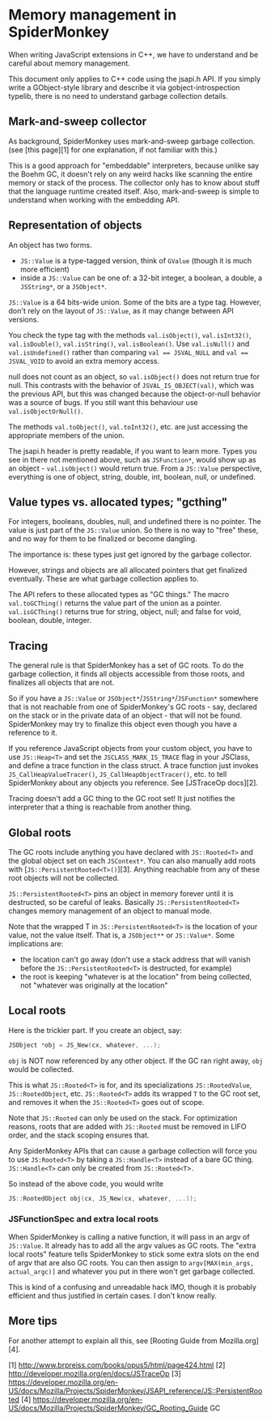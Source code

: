 # Memory management in SpiderMonkey #

When writing JavaScript extensions in C++, we have to understand and be careful about memory management.

This document only applies to C++ code using the jsapi.h API. If you simply write a GObject-style library and describe it via gobject-introspection typelib, there is no need to understand garbage collection details.

## Mark-and-sweep collector ##

As background, SpiderMonkey uses mark-and-sweep garbage collection. (see [this page][1] for one explanation, if not familiar with this.)

This is a good approach for "embeddable" interpreters, because unlike say the Boehm GC, it doesn't rely on any weird hacks like scanning the entire memory or stack of the process. The collector only has to know about stuff that the language runtime created itself. Also, mark-and-sweep is simple to understand when working with the embedding API.

## Representation of objects ##

An object has two forms.
* `JS::Value` is a type-tagged version, think of `GValue` (though it is much more efficient)
* inside a `JS::Value` can be one of: a 32-bit integer, a boolean, a double, a `JSString*`, or a `JSObject*`.

`JS::Value` is a 64 bits-wide union. Some of the bits are a type tag. However, don't rely on the layout of `JS::Value`, as it may change between API versions.

You check the type tag with the methods `val.isObject()`, `val.isInt32()`, `val.isDouble()`, `val.isString()`, `val.isBoolean()`. Use `val.isNull()` and `val.isUndefined()` rather than comparing `val == JSVAL_NULL` and `val == JSVAL_VOID` to avoid an extra memory access.

null does not count as an object, so `val.isObject()` does not return true for null. This contrasts with the behavior of `JSVAL_IS_OBJECT(val)`, which was the previous API, but this was changed because the object-or-null behavior was a source of bugs. If you still want this behaviour use `val.isObjectOrNull()`.

The methods `val.toObject()`, `val.toInt32()`, etc. are just accessing the appropriate members of the union.

The jsapi.h header is pretty readable, if you want to learn more. Types you see in there not mentioned above, such as `JSFunction*`, would show up as an object - `val.isObject()` would return true. From a `JS::Value` perspective, everything is one of object, string, double, int, boolean, null, or undefined.

## Value types vs. allocated types; "gcthing" ##

For integers, booleans, doubles, null, and undefined there is no pointer. The value is just part of the `JS::Value` union. So there is no way to "free" these, and no way for them to be finalized or become dangling.

The importance is: these types just get ignored by the garbage collector.

However, strings and objects are all allocated pointers that get finalized eventually. These are what garbage collection applies to.

The API refers to these allocated types as "GC things." The macro `val.toGCThing()` returns the value part of the union as a pointer. `val.isGCThing()` returns true for string, object, null; and false for void, boolean, double, integer.

## Tracing ##

The general rule is that SpiderMonkey has a set of GC roots. To do the garbage collection, it finds all objects accessible from those roots, and finalizes all objects that are not.

So if you have a `JS::Value` or `JSObject*`/`JSString*`/`JSFunction*` somewhere that is not reachable from one of SpiderMonkey's GC roots - say, declared on the stack or in the private data of an object - that will not be found. SpiderMonkey may try to finalize this object even though you have a reference to it.

If you reference JavaScript objects from your custom object, you have to use `JS::Heap<T>` and set the `JSCLASS_MARK_IS_TRACE` flag in your JSClass, and define a trace function in the class struct. A trace function just invokes `JS_CallHeapValueTracer()`, `JS_CallHeapObjectTracer()`, etc. to tell SpiderMonkey about any objects you reference. See [JSTraceOp docs][2].

Tracing doesn't add a GC thing to the GC root set!
It just notifies the interpreter that a thing is reachable from another thing.

## Global roots ##

The GC roots include anything you have declared with `JS::Rooted<T>` and the global object set on each `JSContext*`.
You can also manually add roots with [`JS::PersistentRooted<T>()`][3]. Anything reachable from any of these root objects will not be collected.

`JS::PersistentRooted<T>` pins an object in memory forever until it is destructed, so be careful of leaks. Basically `JS::PersistentRooted<T>` changes memory management of an object to manual mode.

Note that the wrapped T in `JS::PersistentRooted<T>` is the location of your value, not the value itself. That is, a `JSObject**` or `JS::Value*`. Some implications are:
* the location can't go away (don't use a stack address that will vanish before the `JS::PersistentRooted<T>` is destructed, for example)
* the root is keeping "whatever is at the location" from being collected, not "whatever was originally at the location"

## Local roots ##

Here is the trickier part. If you create an object, say:

```c++
JSObject *obj = JS_New(cx, whatever, ...);
```

`obj` is NOT now referenced by any other object. If the GC ran right away, `obj` would be collected.

This is what `JS::Rooted<T>` is for, and its specializations `JS::RootedValue`, `JS::RootedObject`, etc. `JS::Rooted<T>` adds its wrapped `T` to the GC root set, and removes it when the `JS::Rooted<T>` goes out of scope.

Note that `JS::Rooted` can only be used on the stack.
For optimization reasons, roots that are added with `JS::Rooted` must be removed in LIFO order, and the stack scoping ensures that.

Any SpiderMonkey APIs that can cause a garbage collection will force you to use `JS:Rooted<T>` by taking a `JS::Handle<T>` instead of a bare GC thing. `JS::Handle<T>` can only be created from `JS::Rooted<T`>.

So instead of the above code, you would write

```c++
JS::RootedObject obj(cx, JS_New(cx, whatever, ...));
```

### JSFunctionSpec and extra local roots ###

When SpiderMonkey is calling a native function, it will pass in an argv of `JS::Value`. It already has to add all the argv values as GC roots. The "extra local roots" feature tells SpiderMonkey to stick some extra slots on the end of argv that are also GC roots. You can then assign to `argv[MAX(min_args, actual_argc)]` and whatever you put in there won't get garbage collected.

This is kind of a confusing and unreadable hack IMO, though it is probably efficient and thus justified in certain cases. I don't know really.

## More tips ##

For another attempt to explain all this, see [Rooting Guide from Mozilla.org][4].

[1] http://www.brpreiss.com/books/opus5/html/page424.html
[2] http://developer.mozilla.org/en/docs/JSTraceOp
[3] https://developer.mozilla.org/en-US/docs/Mozilla/Projects/SpiderMonkey/JSAPI_reference/JS::PersistentRooted
[4] https://developer.mozilla.org/en-US/docs/Mozilla/Projects/SpiderMonkey/GC_Rooting_Guide GC
